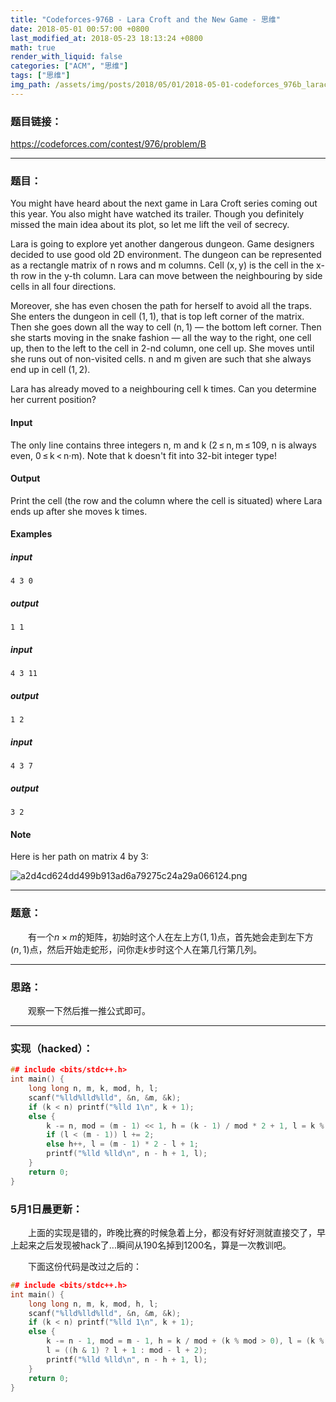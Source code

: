 ```yaml
---
title: "Codeforces-976B - Lara Croft and the New Game - 思维"
date: 2018-05-01 00:57:00 +0800
last_modified_at: 2018-05-23 18:13:24 +0800
math: true
render_with_liquid: false
categories: ["ACM", "思维"]
tags: ["思维"]
img_path: /assets/img/posts/2018/05/01/2018-05-01-codeforces_976b_laracroftandthenewgame_si_wei/
---
```


### 题目链接：

https://codeforces.com/contest/976/problem/B

---
### 题目：

You might have heard about the next game in Lara Croft series coming out this year. You also might have watched its trailer. Though you definitely missed the main idea about its plot, so let me lift the veil of secrecy.

Lara is going to explore yet another dangerous dungeon. Game designers decided to use good old 2D environment. The dungeon can be represented as a rectangle matrix of n rows and m columns. Cell (x, y) is the cell in the x-th row in the y-th column. Lara can move between the neighbouring by side cells in all four directions.

Moreover, she has even chosen the path for herself to avoid all the traps. She enters the dungeon in cell (1, 1), that is top left corner of the matrix. Then she goes down all the way to cell (n, 1) — the bottom left corner. Then she starts moving in the snake fashion — all the way to the right, one cell up, then to the left to the cell in 2-nd column, one cell up. She moves until she runs out of non-visited cells. n and m given are such that she always end up in cell (1, 2).

Lara has already moved to a neighbouring cell k times. Can you determine her current position?

#### Input
The only line contains three integers n, m and k (2 ≤ n, m ≤ 109, n is always even, 0 ≤ k < n·m). Note that k doesn't fit into 32-bit integer type!

#### Output
Print the cell (the row and the column where the cell is situated) where Lara ends up after she moves k times.

#### Examples
##### input
```
4 3 0
```
##### output
```
1 1
```
##### input
```
4 3 11
```
##### output
```
1 2
```
##### input
```
4 3 7
```
##### output
```
3 2
```
#### Note
Here is her path on matrix 4 by 3:

![a2d4cd624dd499b913ad6a79275c24a29a066124.png][1]

---
### 题意：

&emsp;&emsp;有一个$n\times m$的矩阵，初始时这个人在左上方$(1,1)$点，首先她会走到左下方$(n,1)$点，然后开始走蛇形，问你走$k$步时这个人在第几行第几列。

---
### 思路：

&emsp;&emsp;观察一下然后推一推公式即可。

---

### 实现（hacked）：

```cpp
## include <bits/stdc++.h>
int main() {
    long long n, m, k, mod, h, l;
    scanf("%lld%lld%lld", &n, &m, &k);
    if (k < n) printf("%lld 1\n", k + 1);
    else {
        k -= n, mod = (m - 1) << 1, h = (k - 1) / mod * 2 + 1, l = k % mod;
        if (l < (m - 1)) l += 2;
        else h++, l = (m - 1) * 2 - l + 1;
        printf("%lld %lld\n", n - h + 1, l);
    }
    return 0;
}
```

### 5月1日晨更新：

&emsp;&emsp;上面的实现是错的，昨晚比赛的时候急着上分，都没有好好测就直接交了，早上起来之后发现被hack了...瞬间从190名掉到1200名，算是一次教训吧。

&emsp;&emsp;下面这份代码是改过之后的：

```cpp
## include <bits/stdc++.h>
int main() {
    long long n, m, k, mod, h, l;
    scanf("%lld%lld%lld", &n, &m, &k);
    if (k < n) printf("%lld 1\n", k + 1);
    else {
        k -= n - 1, mod = m - 1, h = k / mod + (k % mod > 0), l = (k % mod ? k % mod : mod);
        l = ((h & 1) ? l + 1 : mod - l + 2);
        printf("%lld %lld\n", n - h + 1, l);
    }
    return 0;
}
```


  [1]: a2d4cd624dd499b913ad6a79275c24a29a066124.png